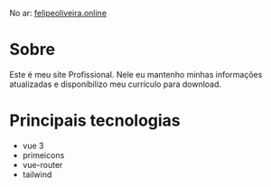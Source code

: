 No ar: [felipeoliveira.online](https://www.felipeoliveira.online)

# Sobre

Este é meu site Profissional. Nele eu mantenho minhas informações atualizadas e disponibilizo meu currículo para download.

# Principais tecnologias
- vue 3
- primeicons
- vue-router
- tailwind
